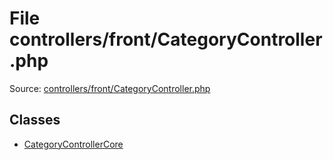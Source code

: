 File controllers/front/CategoryController.php
=========

Source: [controllers/front/CategoryController.php](https://github.com/PrestaShop/PrestaShop/blob/1.6.0.13/controllers/front/CategoryController.php)


Classes
-------

* [CategoryControllerCore](class.CategoryControllerCore.md)

